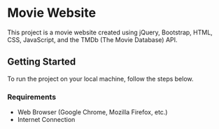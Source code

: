 # Movie Website

This project is a movie website created using jQuery, Bootstrap, HTML, CSS, JavaScript, and the TMDb (The Movie Database) API.

## Getting Started

To run the project on your local machine, follow the steps below.

### Requirements

- Web Browser (Google Chrome, Mozilla Firefox, etc.)
- Internet Connection
  
